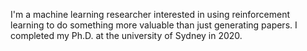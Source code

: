 I'm a machine learning researcher interested in using reinforcement learning to do something more valuable than just generating papers. I completed my Ph.D. at the university of Sydney in 2020.
